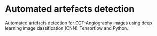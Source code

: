 # Automated artefacts detection
 Automated artefacts detection for OCT-Angiography images using deep learning image classification (CNN). Tensorflow and Python.

